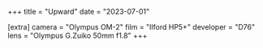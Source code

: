 +++
title =  "Upward"
date =  "2023-07-01"

[extra]
camera =  "Olympus OM-2"
film =  "Ilford HP5+"
developer =  "D76"
lens = "Olympus G.Zuiko 50mm f1.8"
+++
